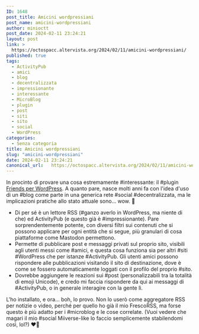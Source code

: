 ```yaml
---
ID: 1648
post_title: Amicini wordpressiani
post_name: amicini-wordpressiani
author: minioctt
post_date: 2024-02-11 23:24:21
layout: post
link: >
  https://octospacc.altervista.org/2024/02/11/amicini-wordpressiani/
published: true
tags:
  - ActivityPub
  - amici
  - blog
  - decentralizzata
  - impressionante
  - interessante
  - MicroBlog
  - plugin
  - post
  - siti
  - sito
  - social
  - WordPress
categories:
  - Senza categoria
title: Amicini wordpressiani
slug: "amicini-wordpressiani"
date: 2024-02-11 23:24:21
canonical_url:   https://octospacc.altervista.org/2024/02/11/amicini-wordpressiani/
---
```

<!-- wp:paragraph -->
<p markdown="1">In procinto di provare una cosa estremamente #interessante: il #plugin <a href="https://wordpress.org/plugins/friends/">Friends per WordPress</a>. A quanto pare, nasce molti anni fa con l'idea d'uso di un #blog come parte in una generica rete #social #decentralizzata, ma le implicazioni pratiche allo stato attuale sono... wow. 🤯️</p>
<!-- /wp:paragraph -->

<!-- wp:list -->
<ul><!-- wp:list-item -->
<li>Di per sé è un lettore RSS (#ganzo averlo in WordPress, ma niente di che) ed ActivityPub (e questo già è #impressionante). Pare sorprendentemente potente, con diversi filtri sui contenuti che si possono applicare per ogni entità che si segue, più granulari di cosa piattaforme come Mastodon permettono.</li>
<!-- /wp:list-item -->

<!-- wp:list-item -->
<li>Permette di pubblicare post e messaggi privati sul proprio sito, visibili agli utenti messi come #amici, e questa cosa funziona sia per altri #siti #WordPress che per istanze #ActivityPub. Gli utenti amici possono rispondere alle pubblicazioni visitando il sito di destinazione, dove è come se fossero automaticamente loggati con il profilo del proprio #sito.</li>
<!-- /wp:list-item -->

<!-- wp:list-item -->
<li>Dovrebbe aggiungere le reazioni sui #post (personalizzabili tra la totalità di emoji Unicode), e credo mi faccia rispondere da qui ai messaggi di #ActivityPub, o in generale interagire con la gente lì.</li>
<!-- /wp:list-item --></ul>
<!-- /wp:list -->

<!-- wp:paragraph -->
<p markdown="1">L'ho installato, e ora... boh, lo provo. Non lo userò come aggregatore RSS per notizie o video, perché per quello ho già il mio FrescoRSS, ma forse questo è più adatto per i #microblog e le cose correlate. (Vuoi vedere che magari il mio #social Miiverse-like lo faccio semplicemente stabilendomi così, lol?) ❤️‍🔥️</p>
<!-- /wp:paragraph -->